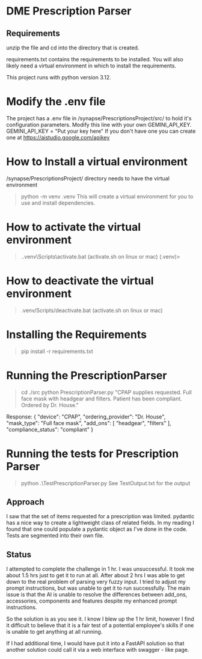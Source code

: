 # DME Prescription Parser

## Requirements

unzip the file and cd into the directory that is created.

requirements.txt contains the requirements to be installed. You will also likely need a virtual environment in which to install the requirements.

This project runs with python version 3.12.

# Modify the .env file

The project has a .env file in /synapse/PrescriptionsProject/src/ to hold it's configuration parameters. Modify this line with your own GEMINI_API_KEY.
GEMINI_API_KEY = "Put your key here"
If you don't have one you can create one at https://aistudio.google.com/apikey

# How to Install a virtual environment

/synapse/PrescriptionsProject/ directory needs to have the virtual environment

> python -m venv .venv
> This will create a virtual environment for you to use and install dependencies.

# How to activate the virtual environment

> .\.venv\Scripts\activate.bat (activate.sh on linux or mac)
> (.venv)>

# How to deactivate the virtual environment

> .venv/Scripts/deactivate.bat (activate.sh on linux or mac)

# Installing the Requirements

> pip install -r requirements.txt

# Running the PrescriptionParser

> cd ./src
> python PrescriptionParser.py "CPAP supplies
> requested. Full face mask with headgear and filters. Patient has been
> compliant. Ordered by Dr. House."

Response:
{
"device": "CPAP",
"ordering_provider": "Dr. House",
"mask_type": "Full face mask",
"add_ons": [
"headgear",
"filters"
],
"compliance_status": "compliant"
}

# Running the tests for Prescription Parser

> python .\TestPrescriptionParser.py
> See TestOutput.txt for the output

## Approach

I saw that the set of items requested for a prescription was limited. pydantic has a nice way to create
a lightweight class of related fields. In my reading I found that one could populate a pydantic object as
I've done in the code. Tests are segmented into their own file.

## Status

I attempted to complete the challenge in 1 hr. I was unsuccessful. It took me about 1.5 hrs just to get it to run at
all. After about 2 hrs I was able to get down to the real problem of parsing very fuzzy input. I tried to adjust my
prompt instructions, but was unable to get it to run successfully. The main issue is that the AI is unable to resolve
the differences between add_ons, accessories, components and features despite my enhanced prompt instructions.

So the solution is as you see it. I know I blew up the 1 hr limit, however I find it difficult to believe that it is
a fair test of a potential employee's skills if one is unable to get anything at all running.

If I had additional time, I would have put it into a FastAPI solution so that another solution could call it via a web
interface with swagger - like page.
